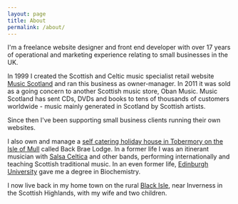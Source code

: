 ```yaml
---
layout: page
title: About
permalink: /about/
---
```


I'm a freelance website designer and front end developer with over 17 years of operational and marketing experience relating to small businesses in the UK.

In 1999 I created the Scottish and Celtic music specialist retail website [Music Scotland](http://www.musicscotland.com/) and ran this business as owner-manager. In 2011 it was sold as a going concern to another Scottish music store, Oban Music. Music Scotland has sent CDs, DVDs and books to tens of thousands of customers worldwide - music mainly generated in Scotland by Scottish artists.

Since then I've been supporting small business clients running their own websites. 

I also own and manage a [self catering holiday house in Tobermory on the Isle of Mull](http://mull.co) called Back Brae Lodge. In a former life I was an itinerant musician with [Salsa Celtica](http://salsaceltica.com) and other bands, performing internationally and teaching Scottish traditional music. In an even former life, [Edinburgh University](http://www.ed.ac.uk/) gave me a degree in Biochemistry.

I now live back in my home town on the rural [Black Isle](http://www.black-isle.info/), near Inverness in the Scottish Highlands, with my wife and two children.